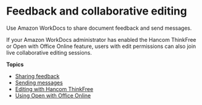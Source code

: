 # Feedback and collaborative editing<a name="collab-editing"></a>

Use Amazon WorkDocs to share document feedback and send messages\.

If your Amazon WorkDocs administrator has enabled the Hancom ThinkFree or Open with Office Online feature, users with edit permissions can also join live collaborative editing sessions\.

**Topics**
+ [Sharing feedback](feedback.md)
+ [Sending messages](client_message.md)
+ [Editing with Hancom ThinkFree](hancom-online-edit.md)
+ [Using Open with Office Online](office-online.md)